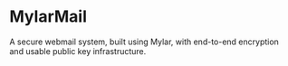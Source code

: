 MylarMail
=========

A secure webmail system, built using Mylar, with end-to-end encryption and usable public key infrastructure.
